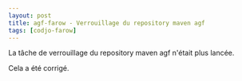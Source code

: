 ```yaml
---
layout: post
title: agf-farow - Verrouillage du repository maven agf
tags: [codjo-farow]
---
```

La tâche de verrouillage du repository maven agf n'était plus lancée.

Cela a été corrigé.